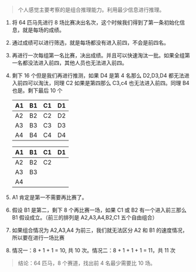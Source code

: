 #

> 个人感觉主要考察的是组合推理能力。利用最少信息进行推理。

1. 将 64 匹马先进行 8 场比赛决出名次，这个时候我们得到了第一条初始化信息，就是每场的成绩。
2. 通过成绩可以进行筛选，就是每场都没有进入前四，不会是前四名。
3. 再进行一次每组第一名比赛，决出成绩。并且可以快速淘汰一批。如果全组第一名都没法进入前四，其他人员也无法进入前四。
4. 剩下 16 个但是我们再进行推测，如果 D4 是第 4 名那么 D2,D3,D4 都无法进入前四可以淘汰，同理 C2 如果是第四那么 C3,c4 也无法进入前四。同理 B4 也是。剩下最后 10 个

   | A1  | B1  | C1  | D1  |
   | --- | --- | --- | --- |
   | A2  | B2  | C2  | D2  |
   | A3  | B3  | C3  | D3  |
   | A4  | B4  | C4  | D4  |

   | A1  | B1  | C1  | D1  |
   | --- | --- | --- | --- |
   | A2  | B2  | C2  |
   | A3  | B3  |     |
   | A4  |     |     |

5. A1 肯定是第一不需要再比赛了。
6. 假设 B1 是第二，剩下 8 个再比赛一场，如果 C1 或 B2 有一个进入前三那么 B1 假设成立。（前三的排列是 A2,A3,A4,B2,C1 五个自由组合）
7. 如果组合情况为 A2,A3,A4 为前三，我们就无法区分 A2 和 B1 的速度情况，所以要在进行一场比赛
8. 情况一：8 + 1 + 1 = 10, 共 10 次。情况二：8 + 1 + 1 + 1 = 11，共 11 次

> 结论：64 匹马，8 个赛道，找出前 4 名最少需要比 10 场。
